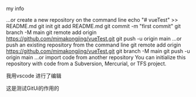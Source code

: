 my info


…or create a new repository on the command line
echo "# vueTest" >> README.md
git init
git add README.md
git commit -m "first commit"
git branch -M main
git remote add origin https://github.com/mimakongjing/vueTest.git
git push -u origin main
…or push an existing repository from the command line
git remote add origin https://github.com/mimakongjing/vueTest.git
git branch -M main
git push -u origin main
…or import code from another repository
You can initialize this repository with code from a Subversion, Mercurial, or TFS project.

我用vscode 进行了编辑

这是测试GitUi的作用的
